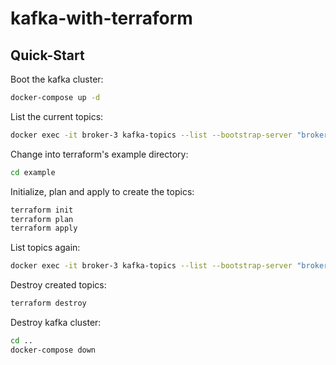 # kafka-with-terraform

## Quick-Start

Boot the kafka cluster:

```bash
docker-compose up -d
```

List the current topics:

```bash
docker exec -it broker-3 kafka-topics --list --bootstrap-server "broker-1:9092,broker-2:9093,broker-3:9094" 
```

Change into terraform's example directory:

```bash
cd example
```

Initialize, plan and apply to create the topics:

```bash
terraform init
terraform plan
terraform apply
```

List topics again:

```bash
docker exec -it broker-3 kafka-topics --list --bootstrap-server "broker-1:9092,broker-2:9093,broker-3:9094"
```

Destroy created topics:

```bash
terraform destroy
```

Destroy kafka cluster:

```bash
cd ..
docker-compose down
```
